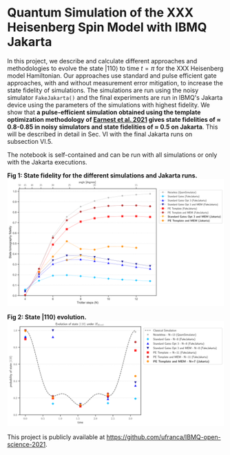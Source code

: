 # Quantum Simulation of the XXX Heisenberg Spin Model with IBMQ Jakarta

In this project, we describe and calculate different approaches and methodologies to evolve the state $|110\rangle$ to time $t=\pi$ for the XXX Heisenberg model Hamiltonian. Our approaches use standard and pulse efficient gate approaches, with and without measurement error mitigation, to increase the state fidelity of simulations. The simulations are run using the noisy simulator `FakeJakarta()` and the final experiments are run in IBMQ's Jakarta device using the parameters of the simulations with highest fidelity. We show that __a pulse-efficient simulation obtained using the template optimization methodology of [Earnest et al. 2021](https://arxiv.org/abs/2105.01063) gives state fidelities of $\approx$ 0.8-0.85 in noisy simulators and state fidelities of $\approx$ 0.5 on Jakarta__. This will be described in detail in Sec. VI with the final Jakarta runs on subsection VI.5.

The notebook is self-contained and can be run with all simulations or only with the Jakarta executions. 

__Fig 1: State fidelity for the different simulations and Jakarta runs.__
<img src ='images/final_sim_device.svg' >

__Fig 2: State $|110\rangle$ evolution.__
<img src ='images/final_state_evolution_sim_and_device.svg' >

This project is publicly available at https://github.com/ufranca/IBMQ-open-science-2021.


